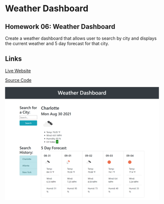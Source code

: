 # Weather Dashboard

## Homework 06: Weather Dashboard

Create a weather dashboard that allows user to search by city and displays the current weather and 5 day forecast for that city.

## Links

[Live Website](https://kerilp.github.io/weather-dashboard-exercise/)

[Source Code](https://github.com/kerilp/weather-dashboard-exercise)

![Screenshot](./assets/images/screenshot.png)